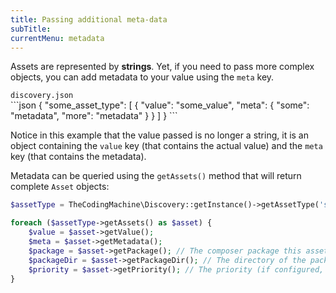 ```yaml
---
title: Passing additional meta-data
subTitle: 
currentMenu: metadata
---
```


Assets are represented by **strings**. Yet, if you need to pass more complex objects, you can add metadata to your value using the `meta` key.

<div class="text-center"><code>discovery.json</code></div>
```json
{
    "some_asset_type": [
        {
            "value": "some_value",
            "meta": {
                "some": "metadata",
                "more": "metadata"
            }
        }
    ]
}
```

Notice in this example that the value passed is no longer a string, it is an object containing the `value` key (that contains the actual value) and the `meta` key (that contains the metadata).

Metadata can be queried using the `getAssets()` method that will return complete `Asset` objects:

```php
$assetType = TheCodingMachine\Discovery::getInstance()->getAssetType('some_asset_type');

foreach ($assetType->getAssets() as $asset) {
    $value = $asset->getValue();
    $meta = $asset->getMetadata();
    $package = $asset->getPackage(); // The composer package this asset comes from
    $packageDir = $asset->getPackageDir(); // The directory of the package
    $priority = $asset->getPriority(); // The priority (if configured, see below)
}
```